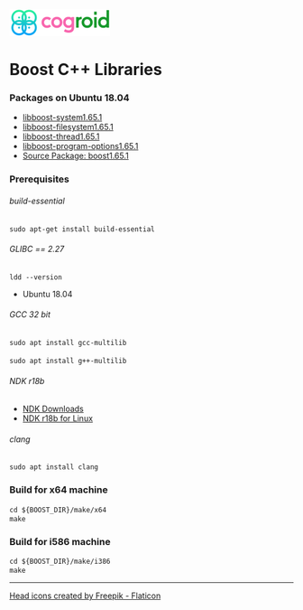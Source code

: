 [![cogroid.com](https://github.com/cogroid/resources/raw/main/images/banner/cogroid-48.png)](https://cogroid.com)

# Boost C++ Libraries

### Packages on Ubuntu 18.04

* [libboost-system1.65.1](https://packages.ubuntu.com/bionic/libboost-system1.65.1)
* [libboost-filesystem1.65.1](https://packages.ubuntu.com/bionic/libboost-filesystem1.65.1)
* [libboost-thread1.65.1](https://packages.ubuntu.com/bionic/libboost-thread1.65.1)
* [libboost-program-options1.65.1](https://packages.ubuntu.com/bionic/libboost-program-options1.65.1)
* [Source Package: boost1.65.1](https://packages.ubuntu.com/source/bionic/boost1.65.1)

### Prerequisites

###### build-essential

```
sudo apt-get install build-essential
```

###### GLIBC == 2.27

```
ldd --version
```

* Ubuntu 18.04

###### GCC 32 bit

```
sudo apt install gcc-multilib

sudo apt install g++-multilib
```

###### NDK r18b

* [NDK Downloads](https://developer.android.com/ndk/downloads)
* [NDK r18b for Linux](https://dl.google.com/android/repository/android-ndk-r18b-linux-x86_64.zip)

###### clang

```
sudo apt install clang
```

### Build for x64 machine

```
cd ${BOOST_DIR}/make/x64
make
```

### Build for i586 machine

```
cd ${BOOST_DIR}/make/i386
make
```

---
[Head icons created by Freepik - Flaticon](https://www.flaticon.com/free-icons/head)

